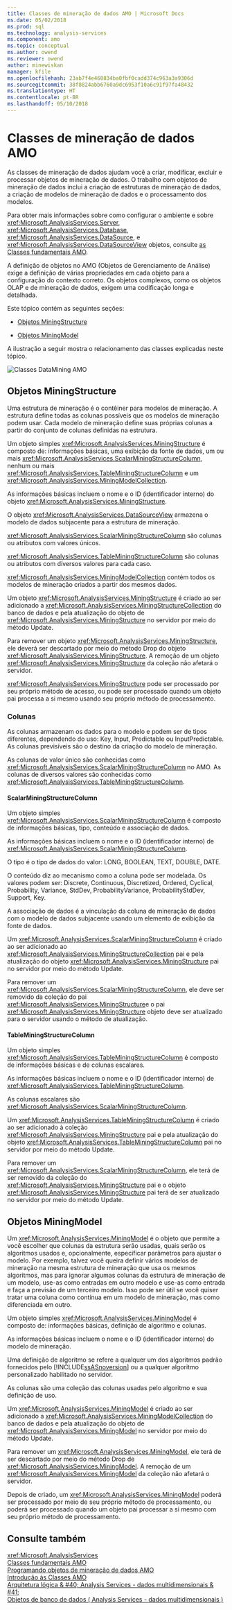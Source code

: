 ```yaml
---
title: Classes de mineração de dados AMO | Microsoft Docs
ms.date: 05/02/2018
ms.prod: sql
ms.technology: analysis-services
ms.component: amo
ms.topic: conceptual
ms.author: owend
ms.reviewer: owend
author: minewiskan
manager: kfile
ms.openlocfilehash: 23ab7f4e460834ba0fbf0cadd374c963a3a9306d
ms.sourcegitcommit: 38f8824abb6760a9dc6953f10a6c91f97fa48432
ms.translationtype: HT
ms.contentlocale: pt-BR
ms.lasthandoff: 05/10/2018
---
```

# <a name="amo-data-mining-classes"></a>Classes de mineração de dados AMO
  As classes de mineração de dados ajudam você a criar, modificar, excluir e processar objetos de mineração de dados. O trabalho com objetos de mineração de dados inclui a criação de estruturas de mineração de dados, a criação de modelos de mineração de dados e o processamento dos modelos.  
  
 Para obter mais informações sobre como configurar o ambiente e sobre <xref:Microsoft.AnalysisServices.Server>, <xref:Microsoft.AnalysisServices.Database>, <xref:Microsoft.AnalysisServices.DataSource>, e <xref:Microsoft.AnalysisServices.DataSourceView> objetos, consulte [as Classes fundamentais AMO](../../../analysis-services/multidimensional-models/analysis-management-objects/amo-fundamental-classes.md).  
  
 A definição de objetos no AMO (Objetos de Gerenciamento de Análise) exige a definição de várias propriedades em cada objeto para a configuração do contexto correto. Os objetos complexos, como os objetos OLAP e de mineração de dados, exigem uma codificação longa e detalhada.  
  
 Este tópico contém as seguintes seções:  
  
-   [Objetos MiningStructure](#MiningStructure)  
  
-   [Objetos MiningModel](#MiningModel)  
  
 A ilustração a seguir mostra o relacionamento das classes explicadas neste tópico.  
  
 ![Classes DataMining AMO](../../../analysis-services/multidimensional-models/analysis-management-objects/media/amo-dataminingclasses.gif "Classes DataMining AMO")  
  
##  <a name="MiningStructure"></a> Objetos MiningStructure  
 Uma estrutura de mineração é o contêiner para modelos de mineração. A estrutura define todas as colunas possíveis que os modelos de mineração podem usar. Cada modelo de mineração define suas próprias colunas a partir do conjunto de colunas definidas na estrutura.  
  
 Um objeto simples <xref:Microsoft.AnalysisServices.MiningStructure> é composto de: informações básicas, uma exibição da fonte de dados, um ou mais <xref:Microsoft.AnalysisServices.ScalarMiningStructureColumn>, nenhum ou mais <xref:Microsoft.AnalysisServices.TableMiningStructureColumn> e um <xref:Microsoft.AnalysisServices.MiningModelCollection>.  
  
 As informações básicas incluem o nome e o ID (identificador interno) do objeto <xref:Microsoft.AnalysisServices.MiningStructure>.  
  
 O objeto <xref:Microsoft.AnalysisServices.DataSourceView> armazena o modelo de dados subjacente para a estrutura de mineração.  
  
 <xref:Microsoft.AnalysisServices.ScalarMiningStructureColumn> são colunas ou atributos com valores únicos.  
  
 <xref:Microsoft.AnalysisServices.TableMiningStructureColumn> são colunas ou atributos com diversos valores para cada caso.  
  
 <xref:Microsoft.AnalysisServices.MiningModelCollection> contém todos os modelos de mineração criados a partir dos mesmos dados.  
  
 Um objeto <xref:Microsoft.AnalysisServices.MiningStructure> é criado ao ser adicionado a <xref:Microsoft.AnalysisServices.MiningStructureCollection> do banco de dados e pela atualização do objeto de <xref:Microsoft.AnalysisServices.MiningStructure> no servidor por meio do método Update.  
  
 Para remover um objeto <xref:Microsoft.AnalysisServices.MiningStructure>, ele deverá ser descartado por meio do método Drop do objeto <xref:Microsoft.AnalysisServices.MiningStructure>. A remoção de um objeto <xref:Microsoft.AnalysisServices.MiningStructure> da coleção não afetará o servidor.  
  
 <xref:Microsoft.AnalysisServices.MiningStructure> pode ser processado por seu próprio método de acesso, ou pode ser processado quando um objeto pai processa a si mesmo usando seu próprio método de processamento.  
  
### <a name="columns"></a>Colunas  
 As colunas armazenam os dados para o modelo e podem ser de tipos diferentes, dependendo do uso: Key, Input, Predictable ou InputPredictable. As colunas previsíveis são o destino da criação do modelo de mineração.  
  
 As colunas de valor único são conhecidas como <xref:Microsoft.AnalysisServices.ScalarMiningStructureColumn> no AMO. As colunas de diversos valores são conhecidas como <xref:Microsoft.AnalysisServices.TableMiningStructureColumn>.  
  
#### <a name="scalarminingstructurecolumn"></a>ScalarMiningStructureColumn  
 Um objeto simples <xref:Microsoft.AnalysisServices.ScalarMiningStructureColumn> é composto de informações básicas, tipo, conteúdo e associação de dados.  
  
 As informações básicas incluem o nome e o ID (identificador interno) de <xref:Microsoft.AnalysisServices.ScalarMiningStructureColumn>.  
  
 O tipo é o tipo de dados do valor: LONG, BOOLEAN, TEXT, DOUBLE, DATE.  
  
 O conteúdo diz ao mecanismo como a coluna pode ser modelada. Os valores podem ser: Discrete, Continuous, Discretized, Ordered, Cyclical, Probability, Variance, StdDev, ProbabilityVariance, ProbabilityStdDev, Support, Key.  
  
 A associação de dados é a vinculação da coluna de mineração de dados com o modelo de dados subjacente usando um elemento de exibição da fonte de dados.  
  
 Um <xref:Microsoft.AnalysisServices.ScalarMiningStructureColumn> é criado ao ser adicionado ao <xref:Microsoft.AnalysisServices.MiningStructureCollection> pai e pela atualização do objeto <xref:Microsoft.AnalysisServices.MiningStructure> pai no servidor por meio do método Update.  
  
 Para remover um <xref:Microsoft.AnalysisServices.ScalarMiningStructureColumn>, ele deve ser removido da coleção do pai <xref:Microsoft.AnalysisServices.MiningStructure>e o pai <xref:Microsoft.AnalysisServices.MiningStructure> objeto deve ser atualizado para o servidor usando o método de atualização.  
  
#### <a name="tableminingstructurecolumn"></a>TableMiningStructureColumn  
 Um objeto simples <xref:Microsoft.AnalysisServices.TableMiningStructureColumn> é composto de informações básicas e de colunas escalares.  
  
 As informações básicas incluem o nome e o ID (identificador interno) de <xref:Microsoft.AnalysisServices.TableMiningStructureColumn>.  
  
 As colunas escalares são <xref:Microsoft.AnalysisServices.ScalarMiningStructureColumn>.  
  
 Um <xref:Microsoft.AnalysisServices.TableMiningStructureColumn> é criado ao ser adicionado à coleção <xref:Microsoft.AnalysisServices.MiningStructure> pai e pela atualização do objeto <xref:Microsoft.AnalysisServices.TableMiningStructureColumn> pai no servidor por meio do método Update.  
  
 Para remover um <xref:Microsoft.AnalysisServices.ScalarMiningStructureColumn>, ele terá de ser removido da coleção do <xref:Microsoft.AnalysisServices.MiningStructure> pai e o objeto <xref:Microsoft.AnalysisServices.MiningStructure> pai terá de ser atualizado no servidor por meio do método Update.  
  
##  <a name="MiningModel"></a> Objetos MiningModel  
 Um <xref:Microsoft.AnalysisServices.MiningModel> é o objeto que permite a você escolher que colunas da estrutura serão usadas, quais serão os algoritmos usados e, opcionalmente, especificar parâmetros para ajustar o modelo. Por exemplo, talvez você queira definir vários modelos de mineração na mesma estrutura de mineração que usa os mesmos algoritmos, mas para ignorar algumas colunas da estrutura de mineração de um modelo, use-as como entradas em outro modelo e use-as como entrada e faça a previsão de um terceiro modelo. Isso pode ser útil se você quiser tratar uma coluna como contínua em um modelo de mineração, mas como diferenciada em outro.  
  
 Um objeto simples <xref:Microsoft.AnalysisServices.MiningModel> é composto de: informações básicas, definição de algoritmo e colunas.  
  
 As informações básicas incluem o nome e o ID (identificador interno) do modelo de mineração.  
  
 Uma definição de algoritmo se refere a qualquer um dos algoritmos padrão fornecidos pelo [!INCLUDE[ssASnoversion](../../../includes/ssasnoversion-md.md)] ou a qualquer algoritmo personalizado habilitado no servidor.  
  
 As colunas são uma coleção das colunas usadas pelo algoritmo e sua definição de uso.  
  
 Um <xref:Microsoft.AnalysisServices.MiningModel> é criado ao ser adicionado a <xref:Microsoft.AnalysisServices.MiningModelCollection> do banco de dados e pela atualização do objeto de <xref:Microsoft.AnalysisServices.MiningModel> no servidor por meio do método Update.  
  
 Para remover um <xref:Microsoft.AnalysisServices.MiningModel>, ele terá de ser descartado por meio do método Drop de <xref:Microsoft.AnalysisServices.MiningModel>. A remoção de um <xref:Microsoft.AnalysisServices.MiningModel> da coleção não afetará o servidor.  
  
 Depois de criado, um <xref:Microsoft.AnalysisServices.MiningModel> poderá ser processado por meio de seu próprio método de processamento, ou poderá ser processado quando um objeto pai processar a si mesmo com seu próprio método de processamento.  
  
## <a name="see-also"></a>Consulte também  
 <xref:Microsoft.AnalysisServices>   
 [Classes fundamentais AMO](../../../analysis-services/multidimensional-models/analysis-management-objects/amo-fundamental-classes.md)   
 [Programando objetos de mineração de dados AMO](../../../analysis-services/multidimensional-models/analysis-management-objects/programming-amo-data-mining-objects.md)   
 [Introdução às Classes AMO](../../../analysis-services/multidimensional-models/analysis-management-objects/amo-classes-introduction.md)   
 [Arquitetura lógica & #40; Analysis Services - dados multidimensionais & #41;](../../../analysis-services/multidimensional-models/olap-logical/understanding-microsoft-olap-logical-architecture.md)   
 [Objetos de banco de dados &#40; Analysis Services - dados multidimensionais &#41;](../../../analysis-services/multidimensional-models/olap-logical/database-objects-analysis-services-multidimensional-data.md)  
  
  
